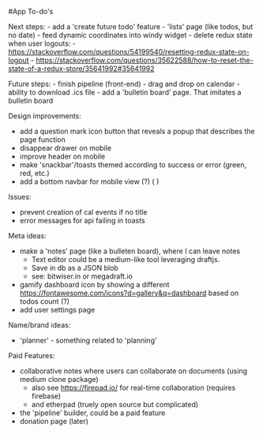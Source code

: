 #App To-do's

Next steps:
    - add a 'create future todo' feature
    - 'lists' page (like todos, but no date)
    - feed dynamic coordinates into windy widget
    - delete redux state when user logouts: 
      - https://stackoverflow.com/questions/54199540/resetting-redux-state-on-logout
      - https://stackoverflow.com/questions/35622588/how-to-reset-the-state-of-a-redux-store/35641992#35641992

Future steps:
    - finish pipeline (front-end) 
    - drag and drop on calendar
    - ability to download .ics file
    - add a 'bulletin board' page. That imitates a bulletin board

Design improvements: 
  - add a question mark icon button that reveals a popup that describes the page function
  - disappear drawer on mobile
  - improve header on mobile
  - make 'snackbar'/toasts themed according to success or error (green, red, etc.)
  - add a bottom navbar for mobile view (?) ( <BottomNavigation />)

Issues:
  - prevent creation of cal events if no title
  - error messages for api failing in toasts

Meta ideas:
  - make a 'notes' page (like a bulleten board), where I can leave notes
    - Text editor could be a medium-like tool leveraging draftjs.
    - Save in db as a JSON blob
    - see: bitwiser.in or megadraft.io
  - gamify dashboard icon by showing a different https://fontawesome.com/icons?d=gallery&q=dashboard based on todos count (?)
  - add user settings page

Name/brand ideas:
  - 'planner' - something related to 'planning'

Paid Features:
  - collaborative notes where users can collaborate on documents (using medium clone package) 
    - also see https://firepad.io/ for real-time collaboration (requires firebase)
    - and etherpad (truely open source but complicated)
  - the 'pipeline' builder, could be a paid feature
  - donation page (later)